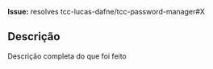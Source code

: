 **Issue:** resolves tcc-lucas-dafne/tcc-password-manager#X

<!-- OBSERVAÇÕES:
  - X é o número da issue
  - Utilize o resolves apenas se o Pull Request fechar a issue
-->

## Descrição

Descrição completa do que foi feito
